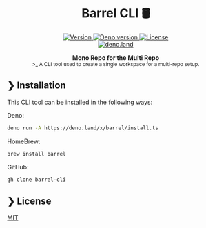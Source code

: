 <h1 align="center">Barrel CLI 🛢</h1>

<p align="center" class="badges-container">
  <a href="https://github.com/ccalamos/barrel-cli/releases">
    <img alt="Version" src="https://img.shields.io/github/v/release/ccalamos/barrel-cli?logo=github&color=blue" />
  </a>
  <a href="https://deno.land/">
    <img alt="Deno version" src="https://img.shields.io/badge/deno-^1.9.2-blue?logo=deno" />
  </a>
  <a href="./LICENSE">
    <img alt="License" src="https://img.shields.io/github/license/ccalamos/barrel-cli?logo=github" />
  </a>
  <br>
  <a href="https://deno.land/x/barrel">
    <img alt="deno.land" src="https://img.shields.io/badge/Published on deno.land-blue?logo=deno&logoColor=959DA6&color=272727" />
  </a>
</p>

<p align="center">
  <b>Mono Repo for the Multi Repo</b></br>
  <sub>>_ A CLI tool used to create a single workspace for a multi-repo setup.</sub>
</p>

## ❯ Installation

This CLI tool can be installed in the following ways:

Deno:

```zsh
deno run -A https://deno.land/x/barrel/install.ts
```

HomeBrew:

```zsh
brew install barrel
```

GitHub:

```zsh
gh clone barrel-cli
```

## ❯ License

[MIT](LICENSE)
